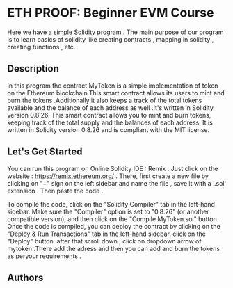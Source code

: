 # ETH PROOF: Beginner EVM Course

Here we have a simple Solidity program . The main  purpose of our program is to learn basics of solidity like creating contracts , mapping in solidity , creating functions , etc.


## Description
In this program the contract MyToken is a simple implementation of token on the Ethereum blockchain.This smart contract allows its users to mint and burn the tokens .Additionally it also keeps a track of the total tokens available and the balance of each address as well .It's written in Solidity version 0.8.26. This smart contract allows you to mint and burn tokens, keeping track of the total supply and the balances of each address. It is written in Solidity version 0.8.26 and is compliant with the MIT license.
## Let's Get Started
You can run this program on Online Solidity IDE :  Remix . 
Just click on the website : https://remix.ethereum.org/ . 
There, first create a new file by clicking on "+" sign on the left sidebar and name the file , save it with a '.sol' extension . 
Then paste the code  .

To compile the code, click on the "Solidity Compiler" tab in the left-hand sidebar. Make sure the "Compiler" option is set to "0.8.26" (or another compatible version), and then click on the "Compile MyToken.sol" button.
Once the code is compiled, you can deploy the contract by clicking on the "Deploy & Run Transactions" tab in the left-hand sidebar. click on the "Deploy" button.
after that scroll down , click on dropdown arrow of mytoken .There add the adress and then you can add and burn the tokens as peryour requirements .

## Authors

